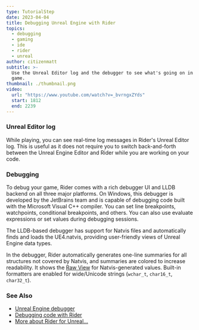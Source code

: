 ```yaml
---
type: TutorialStep
date: 2023-04-04
title: Debugging Unreal Engine with Rider
topics:
  - debugging
  - gaming
  - ide
  - rider
  - unreal
author: citizenmatt
subtitle: >-
  Use the Unreal Editor log and the debugger to see what's going on in your
  game.
thumbnail: ./thumbnail.png
video:
  url: "https://www.youtube.com/watch?v=_bvrngxZYds"
  start: 1812
  end: 2239
---
```


### Unreal Editor log

While playing, you can see real-time log messages in Rider's Unreal Editor log. This is useful as it does not require you to switch back-and-forth between the Unreal Engine Editor and Rider while you are working on your code.

### Debugging

To debug your game, Rider comes with a rich debugger UI and LLDB backend on all three major platforms. On Windows, this debugger is developed by the JetBrains team and is capable of debugging code built with the Microsoft Visual C++ compiler.
You can set line breakpoints, watchpoints, conditional breakpoints, and others. You can also use evaluate expressions or set values during debugging sessions.

The LLDB-based debugger has support for Natvis files and automatically finds and loads the UE4.natvis, providing user-friendly views of Unreal Engine data types.

In the debugger, Rider automatically generates one-line summaries for all structures not covered by Natvis, and summaries are colored to increase readability.
It shows the [Raw View](https://docs.microsoft.com/en-us/visualstudio/debugger/create-custom-views-of-native-objects?view=vs-2019#BKMK_Item_expansion) for Natvis-generated values.
Built-in formatters are enabled for wide/Unicode strings (`wchar_t`, `char16_t`, `char32_t`).

### See Also

- [Unreal Engine debugger](https://www.jetbrains.com/help/rider/Unreal_Engine__Debugger.html)
- [Debugging code with Rider](https://www.jetbrains.com/dotnet/guide/tutorials/rider-essentials/debugging/)
- [More about Rider for Unreal...](https://www.jetbrains.com/lp/rider-unreal/)
